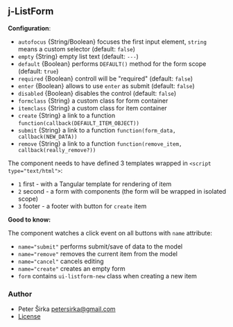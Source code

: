 ## j-ListForm

__Configuration__:

- `autofocus` {String/Boolean} focuses the first input element, `string` means a custom selector (default: `false`)
- `empty` {String} empty list text (default: `---`)
- `default` {Boolean} performs `DEFAULT()` method for the form scope (default: `true`)
- `required` {Boolean} controll will be "required" (default: `false`)
- `enter` {Boolean} allows to use `enter` as submit (default: `false`)
- `disabled` {Boolean} disables the control (default: `false`)
- `formclass` {String} a custom class for form container
- `itemclass` {String} a custom class for item container
- `create` {String} a link to a function `function(callback(DEFAULT_ITEM_OBJECT))`
- `submit` {String} a link to a function `function(form_data, callback(NEW_DATA))`
- `remove` {String} a link to a function `function(remove_item, callback(really_remove?))`

The component needs to have defined 3 templates wrapped in `<script type="text/html">`:

- `1` first - with a Tangular template for rendering of item
- `2` second - a form with components (the form will be wrapped in isolated scope)
- `3` footer - a footer with button for `create` item

__Good to know:__

The component watches a click event on all buttons with `name` attribute:

- `name="submit"` performs submit/save of data to the model
- `name="remove"` removes the current item from the model
- `name="cancel"` cancels editing
- `name="create"` creates an empty form
- `form` contains `ui-listform-new` class when creating a new item

### Author

- Peter Širka <petersirka@gmail.com>
- [License](https://www.totaljs.com/license/)